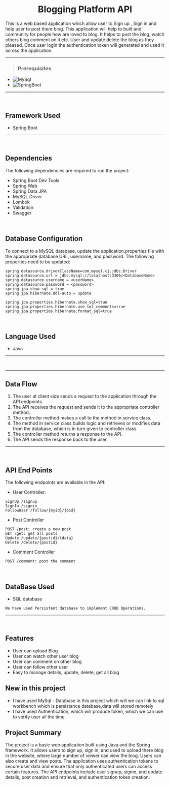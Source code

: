 <h1 align = "center"> Blogging Platform API </h1>


 <p>  
This is a web based application which allow user to Sign up , Sign in and help user to post there blog. This application will help to built and community for people how are loved to blog. It helps to post the blog, watch others blog comment on it etc. User and update delete the blog as they pleased. Once user login the authentication token will generated and used it across the application.
</p>

---

>### Prerequisites
* ![MySql](https://img.shields.io/badge/DBMS-MYSQL%205.7%20or%20Higher-red)
* ![SpringBoot](https://img.shields.io/badge/Framework-SpringBoot-green)

---
<br>

## Framework Used
* Spring Boot

---
<br>

## Dependencies
The following dependencies are required to run the project:

* Spring Boot Dev Tools
* Spring Web
* Spring Data JPA
* MySQL Driver
* Lombok
* Validation
* Swagger

<br>

## Database Configuration
To connect to a MySQL database, update the application.properties file with the appropriate database URL, username, and password. The following properties need to be updated:
```
spring.datasource.driverClassName=com.mysql.cj.jdbc.Driver
spring.datasource.url = jdbc:mysql://localhost:3306/<DatabaseName>
spring.datasource.username = <userName>
spring.datasource.password = <password>
spring.jpa.show-sql = true
spring.jpa.hibernate.ddl-auto = update

spring.jpa.properties.hibernate.show_sql=true
spring.jpa.properties.hibernate.use_sql_comments=true
spring.jpa.properties.hibernate.format_sql=true

```
<br>

## Language Used
* Java

---
<br>

---

## Data Flow

1. The user at client side sends a request to the application through the API endpoints.
2. The API receives the request and sends it to the appropriate controller method.
3. The controller method makes a call to the method in service class.
4. The method in service class builds logic and retrieves or modifies data from the database, which is in turn given to controller class
5. The controller method returns a response to the API.
6. The API sends the response back to the user.

---

<br>


## API End Points 

The following endpoints are available in the API:

* User Controller:
```
SignUp /signup
SignIn /signin
FollowUser /follow/{myid}/{oid}
```

* Post Controller
```
POST /post: create a new post
GET /get: get all posts
Update /update/{postid}/{data}
Delete /delete/{postid}
```

* Comment Controller
```
POST /comment: post the comment
```

<br>

## DataBase Used
* SQL database
```
We have used Persistent database to implement CRUD Operations.
```
---
<br>

## Features

- User can upload Blog
- User can watch other user blog
- User can comment on other blog
- User can follow other user
- Easy to manage details, update, delete, get all blog


## New in this project

- I have used MySql - Database in this project which will we can link to sql workbench which is persistance database,data will stored remotely
- I have used Authentication, which will produce token, which we can use to verify user all the time.



## Project Summary

The project is a basic web application built using Java and the Spring framework. It allows users to sign up, sign in, and used to upload there blog in the website, where large number of viewer can view the blog. Users can also create and view posts. The application uses authentication tokens to secure user data and ensure that only authenticated users can access certain features. The API endpoints include user signup, signin, and update details, post creation and retrieval, and authentication token creation. 

    

